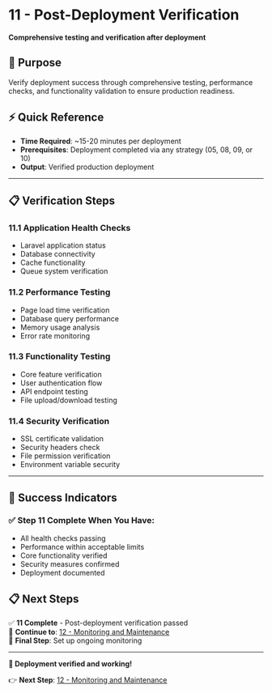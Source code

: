 # 11 - Post-Deployment Verification

**Comprehensive testing and verification after deployment**

## 🎯 Purpose

Verify deployment success through comprehensive testing, performance checks, and functionality validation to ensure production readiness.

## ⚡ Quick Reference

- **Time Required**: ~15-20 minutes per deployment
- **Prerequisites**: Deployment completed via any strategy (05, 08, 09, or 10)
- **Output**: Verified production deployment

---

## 📋 Verification Steps

### 11.1 Application Health Checks
- Laravel application status
- Database connectivity
- Cache functionality
- Queue system verification

### 11.2 Performance Testing
- Page load time verification
- Database query performance
- Memory usage analysis
- Error rate monitoring

### 11.3 Functionality Testing
- Core feature verification
- User authentication flow
- API endpoint testing
- File upload/download testing

### 11.4 Security Verification
- SSL certificate validation
- Security headers check
- File permission verification
- Environment variable security

---

## 🎯 Success Indicators

### ✅ Step 11 Complete When You Have:
- All health checks passing
- Performance within acceptable limits
- Core functionality verified
- Security measures confirmed
- Deployment documented

## 📋 Next Steps

✅ **11 Complete** - Post-deployment verification passed  
🔄 **Continue to**: [12 - Monitoring and Maintenance](../12-Monitoring-and-Maintenance/README.md)  
🎯 **Final Step**: Set up ongoing monitoring

---

**🎉 Deployment verified and working!**

👉 **Next Step**: [12 - Monitoring and Maintenance](../12-Monitoring-and-Maintenance/README.md)
